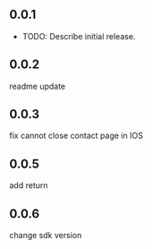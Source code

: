 ## 0.0.1

* TODO: Describe initial release.

## 0.0.2
readme update

## 0.0.3
fix cannot close contact page in IOS

## 0.0.5
add return

## 0.0.6
change sdk version